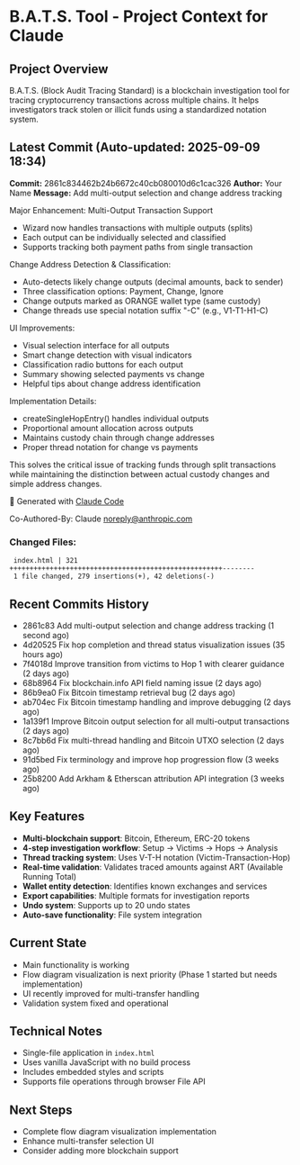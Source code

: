 # B.A.T.S. Tool - Project Context for Claude

## Project Overview
B.A.T.S. (Block Audit Tracing Standard) is a blockchain investigation tool for tracing cryptocurrency transactions across multiple chains. It helps investigators track stolen or illicit funds using a standardized notation system.

## Latest Commit (Auto-updated: 2025-09-09 18:34)

**Commit:** 2861c834462b24b6672c40cb080010d6c1cac326
**Author:** Your Name
**Message:** Add multi-output selection and change address tracking

Major Enhancement: Multi-Output Transaction Support
- Wizard now handles transactions with multiple outputs (splits)
- Each output can be individually selected and classified
- Supports tracking both payment paths from single transaction

Change Address Detection & Classification:
- Auto-detects likely change outputs (decimal amounts, back to sender)
- Three classification options: Payment, Change, Ignore
- Change outputs marked as ORANGE wallet type (same custody)
- Change threads use special notation suffix "-C" (e.g., V1-T1-H1-C)

UI Improvements:
- Visual selection interface for all outputs
- Smart change detection with visual indicators
- Classification radio buttons for each output
- Summary showing selected payments vs change
- Helpful tips about change address identification

Implementation Details:
- createSingleHopEntry() handles individual outputs
- Proportional amount allocation across outputs
- Maintains custody chain through change addresses
- Proper thread notation for change vs payments

This solves the critical issue of tracking funds through split transactions while maintaining the distinction between actual custody changes and simple address changes.

🤖 Generated with [Claude Code](https://claude.ai/code)

Co-Authored-By: Claude <noreply@anthropic.com>

### Changed Files:
```
 index.html | 321 +++++++++++++++++++++++++++++++++++++++++++++++++++++--------
 1 file changed, 279 insertions(+), 42 deletions(-)
```

## Recent Commits History

- 2861c83 Add multi-output selection and change address tracking (1 second ago)
- 4d20525 Fix hop completion and thread status visualization issues (35 hours ago)
- 7f4018d Improve transition from victims to Hop 1 with clearer guidance (2 days ago)
- 68b8964 Fix blockchain.info API field naming issue (2 days ago)
- 86b9ea0 Fix Bitcoin timestamp retrieval bug (2 days ago)
- ab704ec Fix Bitcoin timestamp handling and improve debugging (2 days ago)
- 1a139f1 Improve Bitcoin output selection for all multi-output transactions (2 days ago)
- 8c7bb6d Fix multi-thread handling and Bitcoin UTXO selection (2 days ago)
- 91d5bed Fix terminology and improve hop progression flow (3 weeks ago)
- 25b8200 Add Arkham & Etherscan attribution API integration (3 weeks ago)

## Key Features
- **Multi-blockchain support**: Bitcoin, Ethereum, ERC-20 tokens
- **4-step investigation workflow**: Setup → Victims → Hops → Analysis
- **Thread tracking system**: Uses V-T-H notation (Victim-Transaction-Hop)
- **Real-time validation**: Validates traced amounts against ART (Available Running Total)
- **Wallet entity detection**: Identifies known exchanges and services
- **Export capabilities**: Multiple formats for investigation reports
- **Undo system**: Supports up to 20 undo states
- **Auto-save functionality**: File system integration

## Current State
- Main functionality is working
- Flow diagram visualization is next priority (Phase 1 started but needs implementation)
- UI recently improved for multi-transfer handling
- Validation system fixed and operational

## Technical Notes
- Single-file application in `index.html`
- Uses vanilla JavaScript with no build process
- Includes embedded styles and scripts
- Supports file operations through browser File API

## Next Steps
- Complete flow diagram visualization implementation
- Enhance multi-transfer selection UI
- Consider adding more blockchain support
